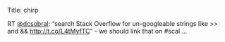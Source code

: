 Title: chirp

RT <a href="http://twitter.com/dcsobral">@dcsobral</a>: “search Stack Overflow for un-googleable strings like &gt;&gt; and && <a href="http://t.co/L4tMyfTC">http://t.co/L4tMyfTC</a>” - we should link that on #scal ...
